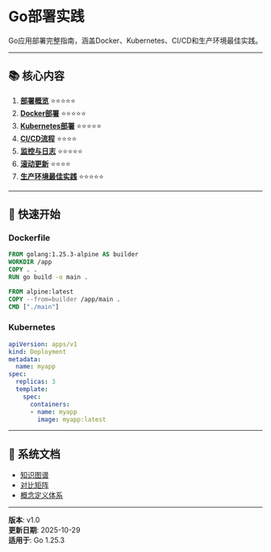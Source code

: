 ﻿# Go部署实践

Go应用部署完整指南，涵盖Docker、Kubernetes、CI/CD和生产环境最佳实践。

---

## 📚 核心内容

1. **[部署概览](./01-部署概览.md)** ⭐⭐⭐⭐⭐
2. **[Docker部署](./02-Docker部署.md)** ⭐⭐⭐⭐⭐
3. **[Kubernetes部署](./03-Kubernetes部署.md)** ⭐⭐⭐⭐⭐
4. **[CI/CD流程](./04-CI-CD流程.md)** ⭐⭐⭐⭐
5. **[监控与日志](./05-监控与日志.md)** ⭐⭐⭐⭐⭐
6. **[滚动更新](./06-滚动更新.md)** ⭐⭐⭐⭐
7. **[生产环境最佳实践](./07-生产环境最佳实践.md)** ⭐⭐⭐⭐⭐

---

## 🚀 快速开始

### Dockerfile
```dockerfile
FROM golang:1.25.3-alpine AS builder
WORKDIR /app
COPY . .
RUN go build -o main .

FROM alpine:latest
COPY --from=builder /app/main .
CMD ["./main"]
```

### Kubernetes
```yaml
apiVersion: apps/v1
kind: Deployment
metadata:
  name: myapp
spec:
  replicas: 3
  template:
    spec:
      containers:
      - name: myapp
        image: myapp:latest
```

---

## 📖 系统文档

- [知识图谱](./00-知识图谱.md)
- [对比矩阵](./00-对比矩阵.md)
- [概念定义体系](./00-概念定义体系.md)

---

**版本**: v1.0  
**更新日期**: 2025-10-29  
**适用于**: Go 1.25.3
